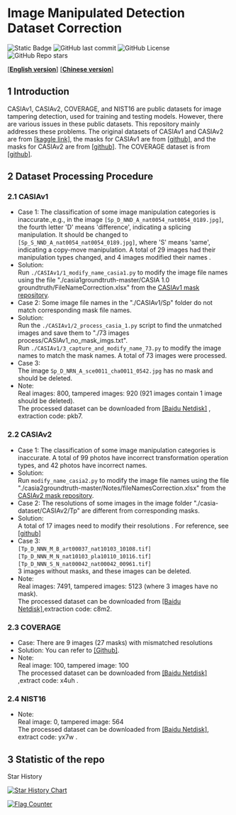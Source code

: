 # Image Manipulated Detection Dataset Correction 
 ![Static Badge](https://img.shields.io/badge/python-3.7.0-blue)
 ![GitHub last commit](https://img.shields.io/github/last-commit/YanLi8858/Image-Manipulation-Dataset)
![GitHub License](https://img.shields.io/github/license/YanLi8858/Image-Manipulation-Dataset)
 ![GitHub Repo stars](https://img.shields.io/github/stars/YanLi8858/Image-Manipulation-Dataset) 


[[**English version**]](./README.md)  [[**Chinese version**]](./README-zh.md)  


## 1 Introduction

CASIAv1, CASIAv2, COVERAGE, and NIST16 are public datasets for image tampering detection, used for training and testing models. However, there are various issues in these public datasets. This repository mainly addresses these problems. The original datasets of CASIAv1 and CASIAv2 are from [[kaggle link]](https://www.kaggle.com/datasets/sophatvathana/casia-dataset?select=CASIA1), the masks for CASIAv1 are from [[github]](https://github.com/CauchyComplete/casia1groundtruth), and the masks for CASIAv2 are from [[github]](https://github.com/CauchyComplete/casia2groundtruth). The COVERAGE dataset is from [[github]](https://github.com/wenbihan/coverage).


## 2 Dataset Processing Procedure

### 2.1 CASIAv1 
- Case 1: The classification of some image manipulation categories is inaccurate.,e.g., in the image  `[Sp_D_NND_A_nat0054_nat0054_0189.jpg]`, the fourth letter 'D' means 'difference', indicating a splicing manipulation. It should be changed to `[Sp_S_NND_A_nat0054_nat0054_0189.jpg]`, where 'S' means 'same', indicating a copy-move manipulation. A total of 29 images had their manipulation types changed, and 4 images modified their names .  
- Solution:  
Run `./CASIAv1/1_modify_name_casia1.py` to modify the image file names using the file "./casia1groundtruth-master/CASIA 1.0 groundtruth/FileNameCorrection.xlsx" from the [CASIAv1 mask repository](https://github.com/CauchyComplete/casia1groundtruth).  
- Case 2: Some image file names in the "./CASIAv1/Sp" folder do not match corresponding mask file names.  
- Solution:  
Run the `./CASIAv1/2_process_casia_1.py` script to find the unmatched images and save them to  "./73 images process/CASIAv1_no_mask_imgs.txt".  
Run `./CASIAv1/3_capture_and_modify_name_73.py` to modify the image names to match the mask names. A total of 73 images were processed.  
- Case 3:  
The image `Sp_D_NRN_A_sce0011_cha0011_0542.jpg` has no mask and should be deleted.  
- Note:  
Real images: 800, tampered images: 920 (921 images contain 1 image should be deleted).  
The processed dataset can be downloaded from [[Baidu Netdisk]](https://pan.baidu.com/s/1iiIVKMuyNj75b8JFm8IQDA?pwd=pkb7) , extraction code: pkb7.


### 2.2 CASIAv2 

- Case 1: The classification of some image manipulation categories is inaccurate. A total of 99 photos have incorrect transformation operation types, and 42 photos have incorrect names.  
- Solution:  
Run `modify_name_casia2.py` to modify the image file names using the file "./casia2groundtruth-master/Notes/fileNamesCorrection.xlsx" from the [CASIAv2 mask repository](https://github.com/CauchyComplete/casia2groundtruth).  
- Case 2: The resolutions of some images in the image folder  "./casia-dataset/CASIAv2/Tp" are different from corresponding masks.  
- Solution:  
A total of 17 images need to modify their resolutions . For reference, see [[github]](https://github.com/SunnyHaze/IML-Dataset-Corrections/blob/main/README-zh.md)  
- Case 3:   
`[Tp_D_NNN_M_B_art00037_nat10103_10108.tif]` <br>
`[Tp_D_NNN_M_N_nat10103_pla10110_10116.tif]` <br>
`[Tp_D_NNN_S_N_nat00042_nat00042_00961.tif]` <br>3 images without masks, and these images can be deleted.  
- Note:<br>
  Real images: 7491, tampered images: 5123 (where 3 images have no mask).<br>
  The processed dataset can be downloaded from [[Baidu Netdisk]](https://pan.baidu.com/s/1xlGanuW49gQE3hKvDkhulQ?pwd=c8m2),extraction code: c8m2.


### 2.3 COVERAGE 
- Case: There are 9 images (27 masks) with mismatched resolutions
- Solution: You can refer to [[Github]](https://github.com/SunnyHaze/IML-Dataset-Corrections).
- Note:<br>
  Real image: 100, tampered image: 100<br>
  The processed dataset can be downloaded  from [[Baidu Netdisk]](https://pan.baidu.com/s/1QWdvqoHUe972jV-jBc_7zQ?pwd=x4uh) ,extract code: x4uh .

### 2.4 NIST16 
- Note:<br>
  Real image: 0, tampered image: 564<br>
  The processed dataset can be downloaded  from 
[[Baidu Netdisk]](https://pan.baidu.com/s/1XMPZnnrO2lnyMhfvoGqdyA?pwd=yx7w), extract code:  yx7w .

## 3 Statistic of the repo

Star History

[![Star History Chart](https://api.star-history.com/svg?repos=YanLi8858/Image-Manipulation-Dataset&type=Date)](https://star-history.com/#YanLi8858/Image-Manipulation-Dataset&Date)

<a href="https://info.flagcounter.com/Fp4e"><img src="https://s01.flagcounter.com/count2/Fp4e/bg_FFFFFF/txt_000000/border_CCCCCC/columns_2/maxflags_10/viewers_0/labels_0/pageviews_0/flags_0/percent_0/" alt="Flag Counter" border="0"></a>
